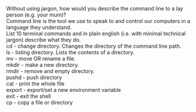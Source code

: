 Without using jargon, how would you describe the command line to a lay person (e.g. your mum)? <br>
Command line is the tool we use to speak to and control our computers in a language they understand. <br> 
List 10 terminal commands and in plain english (i.e. with minimal technical jargon) describe what they do. <br>
cd - change directory. Changes the directory of the command line path. <br>
ls - listing directory. Lists the contents of a directory. <br>
mv - move OR rename a file. <br>
mkdir - make a new directory.<br>
rmdir - remove and empty directory. <br>
pushd - push directory <br>
cat - print the whole file <br>
export - export/set a new environment variable <br>
exit - exit the shell <br>
cp - copy a file or directory <br>